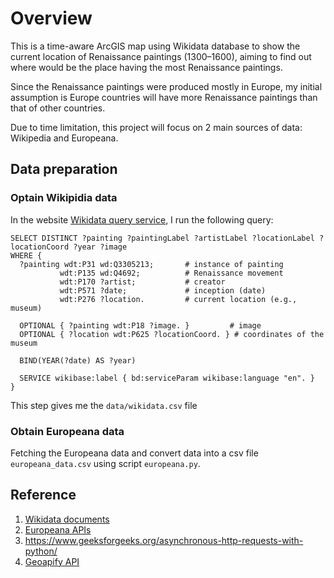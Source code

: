 # Overview
This is a time-aware ArcGIS map using Wikidata database to show the current location of Renaissance paintings (1300–1600), aiming to find out where would be the place having the most Renaissance paintings.

Since the Renaissance paintings were produced mostly in Europe, my initial assumption is Europe countries will have more Renaissance paintings than that of other countries. 

Due to time limitation, this project will focus on 2 main sources of data: Wikipedia and Europeana. 

## Data preparation

### Optain Wikipidia data

In the website [Wikidata query service](https://query.wikidata.org/), I run the following query:

```sqarql
SELECT DISTINCT ?painting ?paintingLabel ?artistLabel ?locationLabel ?locationCoord ?year ?image
WHERE {
  ?painting wdt:P31 wd:Q3305213;       # instance of painting
           wdt:P135 wd:Q4692;          # Renaissance movement
           wdt:P170 ?artist;           # creator
           wdt:P571 ?date;             # inception (date)
           wdt:P276 ?location.         # current location (e.g., museum)

  OPTIONAL { ?painting wdt:P18 ?image. }         # image
  OPTIONAL { ?location wdt:P625 ?locationCoord. } # coordinates of the museum

  BIND(YEAR(?date) AS ?year)

  SERVICE wikibase:label { bd:serviceParam wikibase:language "en". }
}
```

This step gives me the `data/wikidata.csv` file

### Obtain Europeana data

Fetching the Europeana data and convert data into a csv file `europeana_data.csv` using script `europeana.py`.

## Reference
1. [Wikidata documents](https://www.wikidata.org/wiki/Wikidata:SPARQL_query_service/Wikidata_Query_Help)
2. [Europeana APIs](https://apis.europeana.eu/en)
3. https://www.geeksforgeeks.org/asynchronous-http-requests-with-python/
4. [Geoapify API](https://www.geoapify.com/get-started-with-maps-api/)


